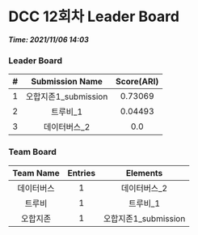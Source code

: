 # DCC 12회차 Leader Board
***Time: 2021/11/06 14:03***

### Leader Board

|#|Submission Name|Score(ARI)|
|:---:|:---:|:---:|
|1|오합지존1_submission|0.73069|
|2|트루비_1|0.04493|
|3|데이터버스_2|0.0|

### Team Board

|Team Name|Entries|Elements|
|:---:|:---:|:---:|
|데이터버스|1|데이터버스_2|
|트루비|1|트루비_1|
|오합지존|1|오합지존1_submission|
